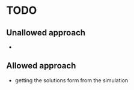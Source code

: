 # TODO

## Unallowed approach

- 

## Allowed approach

- getting the solutions form from the simulation
